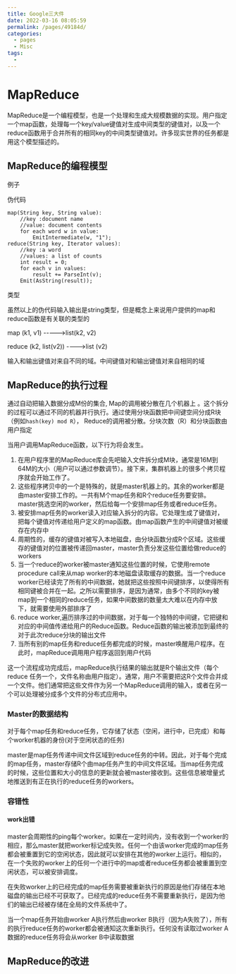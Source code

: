 ```yaml
---
title: Google三大件
date: 2022-03-16 08:05:59
permalink: /pages/49184d/
categories:
  - pages
  - Misc
tags:
  - 
---
```

# MapReduce

MapReduce是一个编程模型，也是一个处理和生成大规模数据的实现。用户指定一个map函数，处理每一个key/value键值对生成中间类型的键值对，以及一个reduce函数用于合并所有的相同key的中间类型键值对。许多现实世界的任务都是用这个模型描述的。

## MapReduce的编程模型

例子

伪代码

```
map(String key, String value):
	//key :document name
	//value: document contents
	for each word w in value:
		EmitIntermediate(w, "1");
reduce(String key, Iterator values):
	//key :a word
	//values: a list of counts
	int result = 0;
	for each v in values:
		result += ParseInt(v);
	Emit(AsString(result));
```

类型

虽然以上的伪代码输入输出是string类型，但是概念上来说用户提供的map和reduce函数是有关联的类型的

map	        (k1,  v1)        ----->list(k2, v2)

reduce        (k2,  list(v2)) ---->list (v2)

输入和输出键值对来自不同的域。中间键值对和输出键值对来自相同的域

## MapReduce的执行过程

通过自动把输入数据分成M份的集合, Map的调用被分散在几个机器上 。这个拆分的过程可以通过不同的机器并行执行。通过使用分块函数把中间键空间分成R块（例如`hash(key) mod R`）， Reduce的调用被分散。分块次数（R）和分块函数由用户指定

当用户调用MapReduce函数，以下行为将会发生。

1. 在用户程序里的MapReduce库会先吧输入文件拆分成M块，通常是16M到64M的大小（用户可以通过参数调节）。接下来，集群机器上的很多个拷贝程序就会开始工作了。
2. 这些程序拷贝中的一个是特殊的，就是master机器上的。其余的worker都是由master安排工作的。一共有M个map任务和R个reduce任务要安排。master挑选空闲的worker，然后给每一个安排map任务或者reduce任务。
3. 被安排map任务的worker读入对应输入拆分的内容。它处理生成了键值对，把每个键值对传递给用户定义的map函数。由map函数产生的中间键值对被缓存在内存中
4. 周期性的，缓存的键值对被写入本地磁盘，由分块函数分成R个区域。这些缓存的键值对的位置被传递回master，master负责分发这些位置给做reduce的workers
5. 当一个reduce的worker被master通知这些位置的时候，它使用remote procedure call来从map worker的本地磁盘读取缓存的数据。当一个reduce worker已经读完了所有的中间数据，她就把这些按照中间键排序，以使得所有相同键被合并在一起。之所以需要排序，是因为通常，由多个不同的key被map到一个相同的reduce任务，如果中间数据的数量太大难以在内存中放下，就需要使用外部排序了
6. reduce worker,遍历排序过的中间数据，对于每一个独特的中间键，它把键和对应的中间值传递给用户的Reduce函数。Reduce函数的输出被添加到最终的对于此次reduce分块的输出文件
7. 当所有别的map任务和reduce任务都完成的时候，master唤醒用户程序。在此时，mapReduce调用用户程序返回到用户代码

这一个流程成功完成后，mapReduce执行结果的输出就是R个输出文件（每个reduce 任务一个，文件名称由用户指定）。通常，用户不需要把这R个文件合并成一个文件。他们通常把这些文件作为另一个MapReduce调用的输入，或者在另一个可以处理被分成多个文件的分布式应用中。

### Master的数据结构

对于每个map任务和reduce任务，它存储了状态（空闲，进行中，已完成）和每个worker机器的身份(对于空闲状态的任务)

master是map任务传递中间文件区域到reduce任务的中转。因此，对于每个完成的map任务，master存储R个由map任务产生的中间文件区域。当map任务完成的时候，这些位置和大小的信息的更新就会被master接收到。这些信息被增量式地推送到有正在执行的reduce任务的workers。

### 容错性

#### work出错

master会周期性的ping每个worker。如果在一定时间内，没有收到一个worker的相应，那么master就把worker标记成失败。任何一个由该worker完成的map任务都会被重置到它的空闲状态，因此就可以安排在其他的worker上运行。相似的，在一个失败的worker上的任何一个进行中的map或者reduce任务都会被重置到空闲状态，可以被安排调度。

在失败worker上的已经完成的map任务需要被重新执行的原因是他们存储在本地磁盘的输出已经不可获取了。已经完成的reduce任务不需要重新执行，是因为他们的输出已经被存储在全局的文件系统中了。

当一个map任务开始由worker A执行然后由worker B执行（因为A失败了），所有的执行reduce任务的worker都会被通知这次重新执行。任何没有读取过worker A数据的reduce任务将会从worker B中读取数据





## MapReduce的改进

